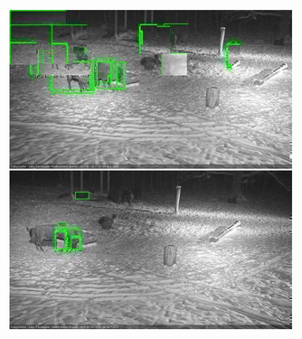 ![20210120-175730-180734](in2/20210120/20210120-175730-180734_0_.jpg)
![20210120-180740-181742](in2/20210120/20210120-180740-181742_0_.jpg)
